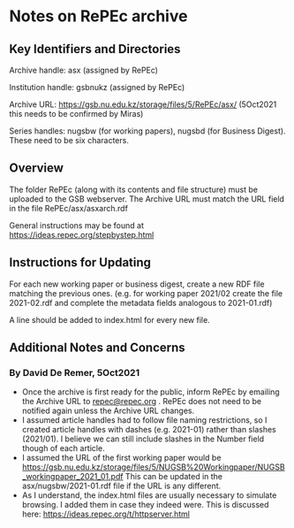 # Notes on RePEc archive 

## Key Identifiers and Directories

Archive handle: asx (assigned by RePEc)

Institution handle: gsbnukz (assigned by RePEc)

Archive URL: https://gsb.nu.edu.kz/storage/files/5/RePEc/asx/  (5Oct2021 this needs to be confirmed by Miras)

Series handles: nugsbw (for working papers), nugsbd (for Business Digest). These need to be six characters.

## Overview

The folder RePEc (along with its contents and file structure) must be uploaded to the GSB webserver. The Archive URL must match the URL field in the file RePEc/asx/asxarch.rdf     

General instructions may be found at https://ideas.repec.org/stepbystep.html

## Instructions for Updating

For each new working paper or business digest, create a new RDF file matching the previous ones. (e.g. for working paper 2021/02 create the file 2021-02.rdf and complete the metadata fields analogous to 2021-01.rdf)

A line should be added to index.html for every new file.

## Additional Notes and Concerns

### By David De Remer, 5Oct2021

- Once the archive is first ready for the public, inform RePEc by emailing the Archive URL to repec@repec.org . RePEc does not need to be notified again unless the Archive URL changes. 
- I assumed article handles had to follow file naming restrictions, so I created article handles with dashes (e.g. 2021-01) rather than slashes (2021/01). I believe we can still include slashes in the Number field though of each article.
- I assumed the URL of the first working paper would be https://gsb.nu.edu.kz/storage/files/5/NUGSB%20Workingpaper/NUGSB_workingpaper_2021_01.pdf   This can be updated in the asx/nugsbw/2021-01.rdf file if the URL is any different. 
- As I understand, the index.html files are usually necessary to simulate browsing. I added them in case they indeed were. This is discussed here: https://ideas.repec.org/t/httpserver.html



